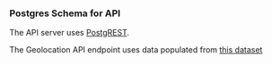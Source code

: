 ### Postgres Schema for API

The API server uses [PostgREST](http://postgrest.com).

The Geolocation API endpoint uses data populated from [this
dataset](https://s3-ap-southeast-1.amazonaws.com/nomadpass/IP2LOCATION-LITE-DB5.CSV.gz)
